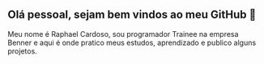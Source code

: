 ## Olá pessoal, sejam bem vindos ao meu GitHub 👋

 Meu nome é Raphael Cardoso, sou programador Trainee na empresa Benner e aqui é onde pratico meus estudos, aprendizado e publico alguns projetos.

<!--
**RaphaelCardoso123/RaphaelCardoso123** is a ✨ _special_ ✨ repository because its `README.md` (this file) appears on your GitHub profile.

Here are some ideas to get you started:

<div align="center">
    <a href="https://github.com/RaphaelCardoso123">
    <img height="160em" src="https://github-readme-stats-sigma-five.vercel.app/api?username=RaphaelCardoso123a&show_icons=true&theme=radical&include_all_commits=true&count_private=true"/>
    <img height="160em" src="https://github-readme-stats-sigma-five.vercel.app/api/top-langs/?username=RaphaelCardoso123&layout=compact&langs_count=7&theme=radical"/>
  </div>

- 🔭 I’m currently working on ...
- 🌱 I’m currently learning ...
- 👯 I’m looking to collaborate on ...
- 🤔 I’m looking for help with ...
- 💬 Ask me about ...
- 📫 How to reach me: ...
- 😄 Pronouns: ...
- ⚡ Fun fact: ...
-->

